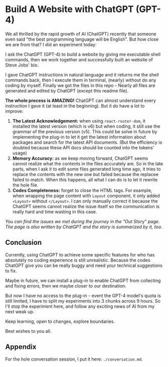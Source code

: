 ﻿# Build A Website with ChatGPT (GPT-4)

We all thrilled by the rapid growth of AI (ChatGPT) recently that someone even said "the best programming language will be English". But how close we are from that? I did an experiment today:

I ask the ChatGPT (GPT-4) to build a website by giving me executable shell commands, then we work together and successfully built an website of Steve Jobs' bio.

I gave ChatGPT instructions in natural language and it returns me the shell commands back, then I execute them in terminal, (nearly) without do any coding by myself. Finally we got the files in this repo - Nearly all files are generated and edited by ChatGPT (except this readme file).

**The whole process is AMAZING!** ChatGPT can almost understand every instruction I gave it (at least in the beginning). But it do have a lot to improve:

1. **The Latest Acknowledgement:** when using `react-router-dom`, it installed the latest version (which is v6) but when coding, it still use the grammar of the previous version (v5). This could be solve in future by implementing the plug-in to let it get the latest information about packages and search for the latest API documents. (But the efficiency is doubted because these API docs should be counted into the tokens' usage)
2. **Memory Accuracy:** as we keep moving forward, ChatGPT seems cannot realize what the contents in the files accurately are. So in the late parts, when I ask it to edit some files generated long time ago, it tries to replace the contents with the new one but failed because the replacee failed to match. When this happens, all what I can do is to let it rewrite the hole file.
3. **Codes Completeness:** forget to close the HTML tags. For example, when wrapping the page content with `Layout` component, it only added `<Layout>` without `</Layout>`. I can only manually correct it because the ChatGPT seems cannot realize the issue itself so the communication is really hard and time wasting in this case.

_You can find the issues we met during the journey in the "Out Story" page. The page is also written by ChatGPT and the story is summarized by it, too._

## Conclusion

Currently, using ChatGPT to achieve some specific features for who has absolutely no coding experience is still unrealistic. Because the codes ChatGPT give you can be really buggy and need your technical suggestions to fix.

Maybe in future, we can install a plug-in to enable ChatGPT from collecting and fixing errors, then we maybe closer to our destination.

But now I have no access to the plug-in - event the GPT-4 model's quota is still limited, I have to split my experiments into 3 chunks across 9 hours. So I'll stop the experiment here, and follow any exciting news of AI from my next weak up.

Keep learning, open to changes, explore boundaries.

Best wishes to you all.

## Appendix

For the hole conversation session, I put it here: `./conversation.md`.
